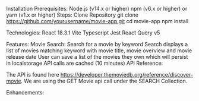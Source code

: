 Installation
Prerequisites:
Node.js (v14.x or higher)
npm (v6.x or higher) or yarn (v1.x or higher)
Steps:
Clone Repository
git clone https://github.com/yourusername/movie-app.git
cd movie-app
npm install

Technologies:
React 18.3.1
Vite
Typescript
Jest
React Query v5



Features:
Movie Search: Search for a movie by keyword
Search displays a list of movies matching keyword with movie title, movie overview and movie release date
User can save a list of the movies they own which will persist in localstorage
API calls are cached (10 minutes)
API Reference:

The API is found here https://developer.themoviedb.org/reference/discover-movie.
We are using the GET Movie api call under the SEARCH Collection.

Enhancements:
